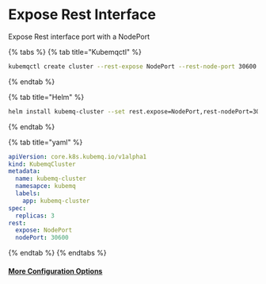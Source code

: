 # Expose Rest Interface


Expose Rest interface port with a NodePort

{% tabs %}
{% tab title="Kubemqctl" %}
```bash
kubemqctl create cluster --rest-expose NodePort --rest-node-port 30600
```
{% endtab %}

{% tab title="Helm" %}
```bash
helm install kubemq-cluster --set rest.expose=NodePort,rest-nodePort=30600  -n kubemq kubemq-charts/kubemq
```
{% endtab %}

{% tab title="yaml" %}
```yaml
apiVersion: core.k8s.kubemq.io/v1alpha1
kind: KubemqCluster
metadata:
  name: kubemq-cluster
  namesapce: kubemq
  labels:
    app: kubemq-cluster
spec:
  replicas: 3
rest:
  expose: NodePort
  nodePort: 30600
```
{% endtab %}
{% endtabs %}

#### [More Configuration Options](../cluster.md#rest)
